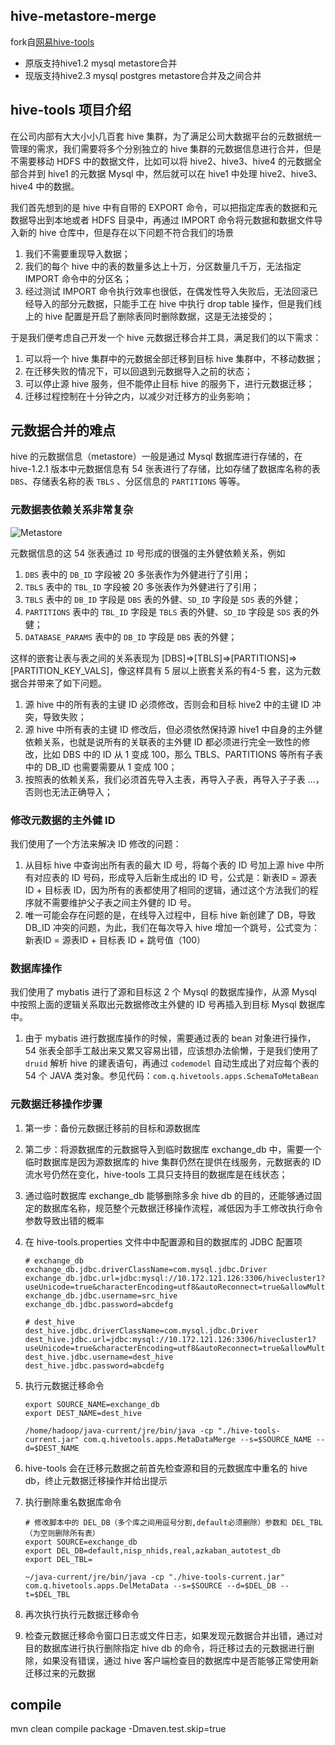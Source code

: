 
## hive-metastore-merge
fork自[网易hive-tools](https://github.com/NetEase/hive-tools)
- 原版支持hive1.2 mysql metastore合并
- 现版支持hive2.3 mysql postgres metastore合并及之间合并

## hive-tools 项目介绍

在公司内部有大大小小几百套 hive 集群，为了满足公司大数据平台的元数据统一管理的需求，我们需要将多个分别独立的 hive 集群的元数据信息进行合并，但是不需要移动 HDFS 中的数据文件，比如可以将 hive2、hive3、hive4 的元数据全部合并到 hive1 的元数据 Mysql 中，然后就可以在 hive1 中处理 hive2、hive3、hive4 中的数据。

我们首先想到的是 hive 中有自带的 EXPORT 命令，可以把指定库表的数据和元数据导出到本地或者 HDFS 目录中，再通过 IMPORT 命令将元数据和数据文件导入新的 hive 仓库中，但是存在以下问题不符合我们的场景

1. 我们不需要重现导入数据；
2. 我们的每个 hive  中的表的数量多达上十万，分区数量几千万，无法指定 IMPORT 命令中的分区名；
3. 经过测试 IMPORT 命令执行效率也很低，在偶发性导入失败后，无法回滚已经导入的部分元数据，只能手工在 hive 中执行 drop table 操作，但是我们线上的 hive 配置是开启了删除表同时删除数据，这是无法接受的；

于是我们便考虑自己开发一个 hive 元数据迁移合并工具，满足我们的以下需求：

1. 可以将一个 hive 集群中的元数据全部迁移到目标 hive 集群中，不移动数据；
2. 在迁移失败的情况下，可以回退到元数据导入之前的状态；
3. 可以停止源 hive 服务，但不能停止目标 hive 的服务下，进行元数据迁移；
4. 迁移过程控制在十分钟之内，以减少对迁移方的业务影响；

## 元数据合并的难点

hive 的元数据信息（metastore）一般是通过 Mysql 数据库进行存储的，在 hive-1.2.1 版本中元数据信息有 54 张表进行了存储，比如存储了数据库名称的表 `DBS`、存储表名称的表 `TBLS` 、分区信息的 `PARTITIONS` 等等。

### 元数据表依赖关系非常复杂

![Metastore](assets/Metastore.png)

元数据信息的这 54 张表通过 `ID` 号形成的很强的主外健依赖关系，例如

1. `DBS` 表中的  `DB_ID` 字段被 20 多张表作为外健进行了引用；
2. `TBLS` 表中的  `TBL_ID` 字段被 20 多张表作为外健进行了引用；
3. `TBLS` 表中的 `DB_ID` 字段是 `DBS` 表的外健、`SD_ID` 字段是 `SDS` 表的外健；
4. `PARTITIONS` 表中的 `TBL_ID` 字段是 `TBLS` 表的外健、`SD_ID` 字段是 `SDS` 表的外健；
5. `DATABASE_PARAMS` 表中的 `DB_ID` 字段是 `DBS` 表的外健；

这样的嵌套让表与表之间的关系表现为 [DBS]=>[TBLS]=>[PARTITIONS]=>[PARTITION_KEY_VALS]，像这样具有 5 层以上嵌套关系的有4-5 套，这为元数据合并带来了如下问题。

1. 源 hive 中的所有表的主键 ID 必须修改，否则会和目标 hive2 中的主键 ID 冲突，导致失败；
2. 源 hive 中所有表的主键 ID 修改后，但必须依然保持源 hive1 中自身的主外健依赖关系，也就是说所有的关联表的主外健 ID 都必须进行完全一致性的修改，比如 DBS 中的 ID 从 1 变成 100，那么 TBLS、PARTITIONS 等所有子表中的 DB_ID 也需要需要从 1 变成 100；
3. 按照表的依赖关系，我们必须首先导入主表，再导入子表，再导入子子表 …，否则也无法正确导入；

### 修改元数据的主外健 ID

我们使用了一个方法来解决 ID 修改的问题：

1. 从目标 hive 中查询出所有表的最大 ID 号，将每个表的 ID 号加上源 hive 中所有对应表的 ID 号码，形成导入后新生成出的 ID 号，公式是：新表ID = 源表ID + 目标表 ID，因为所有的表都使用了相同的逻辑，通过这个方法我们的程序就不需要维护父子表之间主外健的 ID 号。
2. 唯一可能会存在问题的是，在线导入过程中，目标 hive 新创建了 DB，导致 DB_ID 冲突的问题，为此，我们在每次导入 hive 增加一个跳号，公式变为：新表ID = 源表ID + 目标表 ID + 跳号值（100）

### 数据库操作

我们使用了 mybatis 进行了源和目标这 2 个 Mysql  的数据库操作，从源 Mysql 中按照上面的逻辑关系取出元数据修改主外健的 ID 号再插入到目标 Mysql 数据库中。

1. 由于 mybatis 进行数据库操作的时候，需要通过表的 bean 对象进行操作，54 张表全部手工敲出来又累又容易出错，应该想办法偷懒，于是我们使用了 `druid` 解析 hive 的建表语句，再通过 `codemodel` 自动生成出了对应每个表的 54 个 JAVA 类对象。参见代码：`com.q.hivetools.apps.SchemaToMetaBean`

   

### 元数据迁移操作步骤

1. 第一步：备份元数据迁移前的目标和源数据库

2. 第二步：将源数据库的元数据导入到临时数据库 exchange_db 中，需要一个临时数据库是因为源数据库的 hive 集群仍然在提供在线服务，元数据表的 ID 流水号仍然在变化，hive-tools 工具只支持目的数据库是在线状态；

3. 通过临时数据库 exchange_db 能够删除多余 hive db 的目的，还能够通过固定的数据库名称，规范整个元数据迁移操作流程，减低因为手工修改执行命令参数导致出错的概率

4. 在 hive-tools.properties 文件中中配置源和目的数据库的 JDBC 配置项

   ```shell
   # exchange_db
   exchange_db.jdbc.driverClassName=com.mysql.jdbc.Driver
   exchange_db.jdbc.url=jdbc:mysql://10.172.121.126:3306/hivecluster1?useUnicode=true&characterEncoding=utf8&autoReconnect=true&allowMultiQueries=true
   exchange_db.jdbc.username=src_hive
   exchange_db.jdbc.password=abcdefg
   
   # dest_hive
   dest_hive.jdbc.driverClassName=com.mysql.jdbc.Driver
   dest_hive.jdbc.url=jdbc:mysql://10.172.121.126:3306/hivecluster1?useUnicode=true&characterEncoding=utf8&autoReconnect=true&allowMultiQueries=true
   dest_hive.jdbc.username=dest_hive
   dest_hive.jdbc.password=abcdefg
   ```

5. 执行元数据迁移命令

   ```shell
   export SOURCE_NAME=exchange_db
   export DEST_NAME=dest_hive
   
   /home/hadoop/java-current/jre/bin/java -cp "./hive-tools-current.jar" com.q.hivetools.apps.MetaDataMerge --s=$SOURCE_NAME --d=$DEST_NAME
   ```

6. hive-tools 会在迁移元数据之前首先检查源和目的元数据库中重名的 hive db，终止元数据迁移操作并给出提示

7. 执行删除重名数据库命令

   ```shell
   # 修改脚本中的 DEL_DB（多个库之间用逗号分割,default必须删除）参数和 DEL_TBL（为空则删除所有表）
   export SOURCE=exchange_db
   export DEL_DB=default,nisp_nhids,real,azkaban_autotest_db
   export DEL_TBL=
   
   ~/java-current/jre/bin/java -cp "./hive-tools-current.jar" com.q.hivetools.apps.DelMetaData --s=$SOURCE --d=$DEL_DB --t=$DEL_TBL
   ```

8. 再次执行执行元数据迁移命令

9. 检查元数据迁移命令窗口日志或文件日志，如果发现元数据合并出错，通过对目的数据库进行执行删除指定 hive db 的命令，将迁移过去的元数据进行删除，如果没有错误，通过 hive 客户端检查目的数据库中是否能够正常使用新迁移过来的元数据


## compile

mvn clean compile package -Dmaven.test.skip=true



